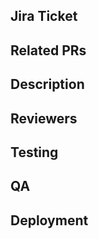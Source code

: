 ## Jira Ticket
<Link to a Jira ticket.>

## Related PRs
<Links to PRs related to this updated and or links to required packages and versions.>

## Description
<What was changed.>

## Reviewers
<Mentions of the person or team to review.>

## Testing
<Instructions for reviewers to verify your update works.>
<Please include>
<Applicable screenshots>
<Helpful screenshare recordings>
<Comments about other pieces of code that may break>
<Content from the Tests section of the Jira ticket.>

## QA
<Items to add to Ghost Inspector or specific items to test manually with instructions on how to test.>

## Deployment
<Please indicate if any of the following are true>
<Includes migrations>
<Includes seeds> 
<Requires downtime>
<Downtime is required if a service is going offline for large migrations or if dependencies in 2 repos needs to be launched at the same time.>
<Use this section to list any scripts that need to run upon deployment.>
